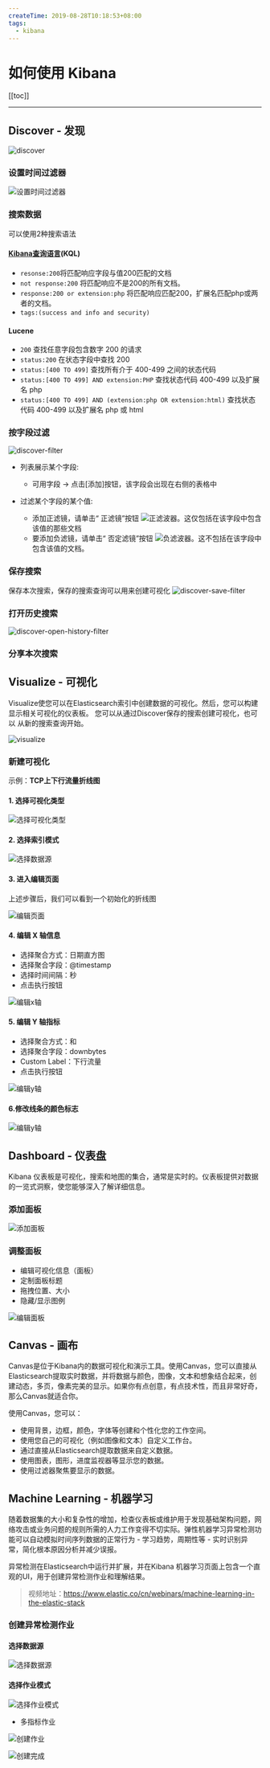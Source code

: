 ```yaml
---
createTime: 2019-08-28T10:18:53+08:00
tags:
  - kibana
---
```


# 如何使用 Kibana

<ArticleMeta />

[[toc]]

---

## Discover - 发现

![discover](./discover.png)

### 设置时间过滤器

![设置时间过滤器](https://www.elastic.co/guide/en/kibana/current/images/Timepicker-View.png)

### 搜索数据
可以使用2种搜索语法

#### [Kibana查询语言](https://www.elastic.co/guide/en/kibana/7.0/kuery-query.html)(KQL) 
- `resonse:200`将匹配响应字段与值200匹配的文档
- `not response:200` 将匹配响应不是200的所有文档。
- `response:200 or extension:php` 将匹配响应匹配200，扩展名匹配php或两者的文档。
- `tags:(success and info and security)`

#### Lucene
- `200` 查找任意字段包含数字 200 的请求
- `status:200` 在状态字段中查找 200
- `status:[400 TO 499]` 查找所有介于 400-499 之间的状态代码
- `status:[400 TO 499] AND extension:PHP` 查找状态代码 400-499 以及扩展名 php
- `status:[400 TO 499] AND (extension:php OR extension:html)` 查找状态代码 400-499 以及扩展名 php 或 html

### 按字段过滤

![discover-filter](./discover-filter.png)

- 列表展示某个字段: 
  - 可用字段 -> 点击[添加]按钮，该字段会出现在右侧的表格中

- 过滤某个字段的某个值:
  - 添加正滤镜，请单击“ 正滤镜”按钮 ![](https://www.elastic.co/guide/en/kibana/7.3/images/PositiveFilter.jpg)正滤波器。这仅包括在该字段中包含该值的那些文档
  - 要添加负滤镜，请单击“ 否定滤镜”按钮 ![](https://www.elastic.co/guide/en/kibana/7.3/images/NegativeFilter.jpg)负滤波器。这不包括在该字段中包含该值的文档。

### 保存搜索
保存本次搜索，保存的搜索查询可以用来创建可视化
![discover-save-filter](./discover-save-filter.png)

### 打开历史搜索
![discover-open-history-filter](./discover-open-history-filter.png)

### 分享本次搜索

## Visualize - 可视化
Visualize使您可以在Elasticsearch索引中创建数据的可视化。然后，您可以构建显示相关可视化的仪表板。
您可以从通过Discover保存的搜索创建可视化，也可以 从新的搜索查询开始。

![visualize](./visualize.png)

### 新建可视化

示例：**TCP上下行流量折线图** 

#### 1. 选择可视化类型

![选择可视化类型](./visualize-new-step-1.png)

#### 2. 选择索引模式

![选择数据源](./visualize-new-step-2.png)

#### 3. 进入编辑页面
上述步骤后，我们可以看到一个初始化的折线图

![编辑页面](./visualize-new-step-3.png)

#### 4. 编辑 X 轴信息
- 选择聚合方式：日期直方图
- 选择聚合字段：@timestamp
- 选择时间间隔：秒
- 点击执行按钮

![编辑x轴](./visualize-new-step-4.png)

#### 5. 编辑 Y 轴指标
- 选择聚合方式：和
- 选择聚合字段：downbytes
- Custom Label：下行流量
- 点击执行按钮

![编辑y轴](./visualize-new-step-5.png)

#### 6.修改线条的颜色标志

![编辑y轴](./visualize-new-step-6.png)


## Dashboard - 仪表盘 
Kibana 仪表板是可视化，搜索和地图的集合，通常是实时的。仪表板提供对数据的一览式洞察，使您能够深入了解详细信息。

### 添加面板

![添加面板](./dashboard-add-panel.png)

### 调整面板
- 编辑可视化信息（面板）
- 定制面板标题
- 拖拽位置、大小
- 隐藏/显示图例

![编辑面板](./dashboard-edit-panel.png)


## Canvas - 画布

Canvas是位于Kibana内的数据可视化和演示工具。使用Canvas，您可以直接从Elasticsearch提取实时数据，并将数据与颜色，图像，文本和想象结合起来，创建动态，多页，像素完美的显示。如果你有点创意，有点技术性，而且非常好奇，那么Canvas就适合你。

使用Canvas，您可以：
- 使用背景，边框，颜色，字体等创建和个性化您的工作空间。
- 使用您自己的可视化（例如图像和文本）自定义工作台。
- 通过直接从Elasticsearch提取数据来自定义数据。
- 使用图表，图形，进度监视器等显示您的数据。
- 使用过滤器聚焦要显示的数据。

## Machine Learning - 机器学习

随着数据集的大小和复杂性的增加，检查仪表板或维护用于发现基础架构问题，网络攻击或业务问题的规则所需的人力工作变得不切实际。弹性机器学习异常检测功能可以自动模拟时间序列数据的正常行为 - 学习趋势，周期性等 - 实时识别异常，简化根本原因分析并减少误报。

异常检测在Elasticsearch中运行并扩展，并在Kibana 机器学习页面上包含一个直观的UI，用于创建异常检测作业和理解结果。

> 视频地址：https://www.elastic.co/cn/webinars/machine-learning-in-the-elastic-stack

### 创建异常检测作业

#### 选择数据源

![选择数据源](./ml-new-multi-metric-job-select-data-source.png)

#### 选择作业模式

![选择作业模式](./ml-new-multi-metric-job-select-type.png)

- 多指标作业

![创建作业](./ml-new-multi-metric-job-create.png)

![创建完成](./ml-new-multi-metric-job-finish.png)